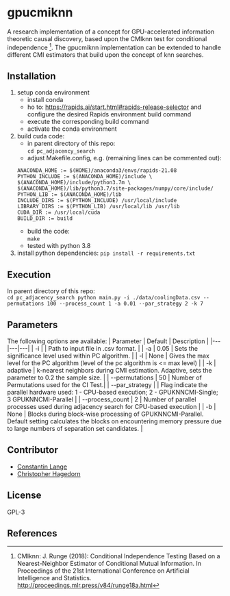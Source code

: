 # gpucmiknn

A research implementation of a concept for GPU-accelerated information theoretic causal discovery, based upon the CMIknn test for conditional independence [^Runge2018].
The gpucmiknn implementation can be extended to handle different CMI estimators that build upon the concept of knn searches. 


## Installation
1. setup conda environment
    * install conda
    * ho to: https://rapids.ai/start.html#rapids-release-selector and configure the desired Rapids environment build command
    * execute the corresponding build command
    * activate the conda environment
2. build cuda code:
    * in parent directory of this repo: <br>
    ```cd pc_adjacency_search```
    * adjust Makefile.config, e.g. (remaining lines can be commented out): <br>
    ```
    ANACONDA_HOME := $(HOME)/anaconda3/envs/rapids-21.08
    PYTHON_INCLUDE := $(ANACONDA_HOME)/include \
    $(ANACONDA_HOME)/include/python3.7m \
    $(ANACONDA_HOME)/lib/python3.7/site-packages/numpy/core/include/
    PYTHON_LIB := $(ANACONDA_HOME)/lib
    INCLUDE_DIRS := $(PYTHON_INCLUDE) /usr/local/include
    LIBRARY_DIRS := $(PYTHON_LIB) /usr/local/lib /usr/lib
    CUDA_DIR := /usr/local/cuda
    BUILD_DIR := build
    ```
    * build the code: <br>
    ```make```  
    * tested with python 3.8
3. install python dependencies:
	```pip install -r requirements.txt```

## Execution
   In parent directory of this repo: <br>
    ```
    cd pc_adjacency_search
	python main.py -i ./data/coolingData.csv --permutations 100 --process_count 1 -a 0.01 --par_strategy 2 -k 7
	```

## Parameters

The following options are available:
| Parameter  | Default |  Description |
|---|---|---|
| -i |  | Path to input file in .csv format. |
| -a | 0.05  | Sets the significance level used within PC algorithm. |
| -l | None  | Gives the max level for the PC algorithm (level of the pc algorithm is <= max level) |
| -k | adaptive  | k-nearest neighbors during CMI estimation. Adaptive, sets the parameter to 0.2 the sample size. |
| --permutations | 50   |  Number of Permutations used for the CI Test.|
| --par_strategy |  | Flag indicate the parallel hardware used: 1 - CPU-based execution; 2 - GPUKNNCMI-Single; 3 GPUKNNCMI-Parallel |
| --process_count | 2   |  Number of parallel processes used during adjacency search for CPU-based execution |
| -b | None  | Blocks during block-wise processing of GPUKNNCMI-Parallel. Default setting calculates the blocks on encountering memory pressure due to large numbers of separation set candidates. |


## Contributor
* [Constantin Lange](https://github.com/constantin-lange)
* [Christopher Hagedorn](https://github.com/ChristopherSchmidt89)

## License

GPL-3

## References
[^Runge2018]: CMIknn: J. Runge (2018): Conditional Independence Testing Based on a Nearest-Neighbor Estimator of Conditional Mutual Information. In Proceedings of the 21st International Conference on Artificial Intelligence and Statistics. http://proceedings.mlr.press/v84/runge18a.html

